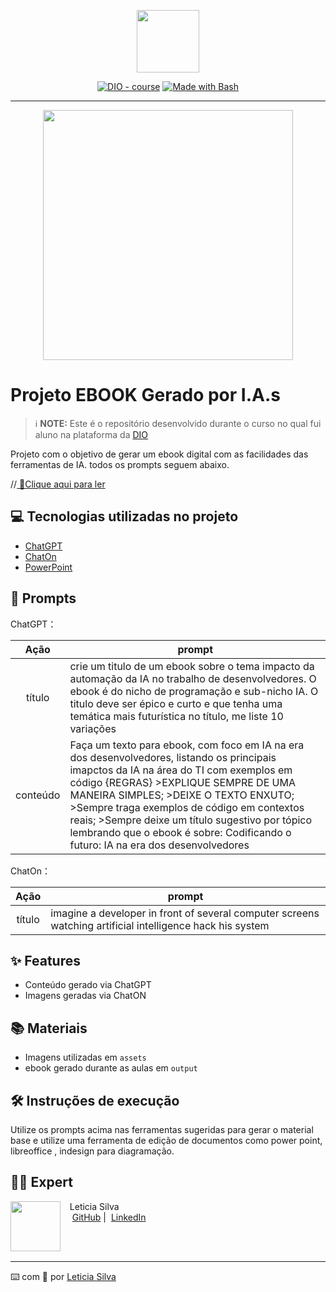 <p align="center">
    <img width="100" src=".github/assets/banner.png">
</p>


<p align="center">
<a href="https://dio.me/"><img src="https://img.shields.io/badge/DIO-Course-28DA77?logo=youtube" alt="DIO - course"></a>
<a href="https://www.gnu.org/software/bash/" title="Go to Bash homepage"><img src="https://img.shields.io/badge/Prompt-Project-blue?logo=gnu-bash&amp;logoColor=white" alt="Made with Bash"></a></p>

-------


<p align="center">
<img 
    src="./assets/cover.png"
    width="400"  
/>
</p>

# Projeto EBOOK Gerado por I.A.s


 > ℹ️ **NOTE:** Este é o repositório desenvolvido durante o curso no qual fui aluno na plataforma da [DIO](https://dio.me)

Projeto com o objetivo de gerar um ebook digital com as facilidades das ferramentas de IA. todos os prompts
seguem abaixo.

//<a href="https://github.com/felipeAguiarCode/prompts-recipe-to-create-a-ebook/blob/main/output/ebook%20-%20css%20jedi%20output.pdf" title="View PDF now"> 📕Clique aqui para ler</a>

## 💻 Tecnologias utilizadas no projeto

- [ChatGPT](https://chat.openai.com/) 
- [ChatOn](https://chaton.ai/)
- [PowerPoint](https://www.microsoft.com/en/microsoft-365/powerpoint)

## 🧠 Prompts


ChatGPT：

|   Ação   | prompt                                                                                                                                                                                                                                                                         |
| :------: | ------------------------------------------------------------------------------------------------------------------------------------------------------------------------------------------------------------------------------------------------------------------------------ |
|  título  | crie um titulo de um ebook sobre o tema impacto da automação da IA no trabalho de desenvolvedores. O ebook é do nicho de programação e sub-nicho IA. O titulo deve ser épico e curto e que tenha uma temática mais futurística no título, me liste 10 variações                                                       |
| conteúdo | Faça um texto para ebook, com foco em IA na era dos desenvolvedores, listando os principais imapctos da IA na área do TI com exemplos em código   {REGRAS} >EXPLIQUE SEMPRE DE UMA MANEIRA SIMPLES; >DEIXE O TEXTO ENXUTO; >Sempre traga exemplos de código em contextos reais; >Sempre deixe um título sugestivo por tópico lembrando que o ebook é sobre: Codificando o futuro: IA na era dos desenvolvedores |


ChatOn：

|  Ação  | prompt                                                                                 |
| :----: | -------------------------------------------------------------------------------------- |
| título |imagine a developer in front of several computer screens watching artificial intelligence hack his system |

## ✨ Features

- Conteúdo gerado via ChatGPT
- Imagens geradas via ChatON

## 📚 Materiais

- Imagens utilizadas em `assets`
- ebook gerado durante as aulas em `output`

## 🛠️ Instruções de execução

Utilize os prompts acima nas ferramentas sugeridas para gerar o material base e utilize uma ferramenta de edição de documentos como power point, libreoffice , indesign para diagramação.

## 👨‍💻 Expert

<p>
    <img 
      align=left 
      margin=10 
      width=80 
      src="https://avatars.githubusercontent.com/u/37452836?v=4"
    />
    <p>&nbsp&nbsp&nbspLeticia Silva<br>
    &nbsp&nbsp&nbsp
    <a href="https://github.com/Lelesouzasilvaa">
    GitHub</a>&nbsp;|&nbsp;
    <a href="https://www.linkedin.com/in/leticiasouzasilvaa/">LinkedIn</a>


</p>
<br/><br/>
<p>

---

⌨️ com 💜 por [Leticia Silva](https://github.com/Lelesouzasilvaa)
